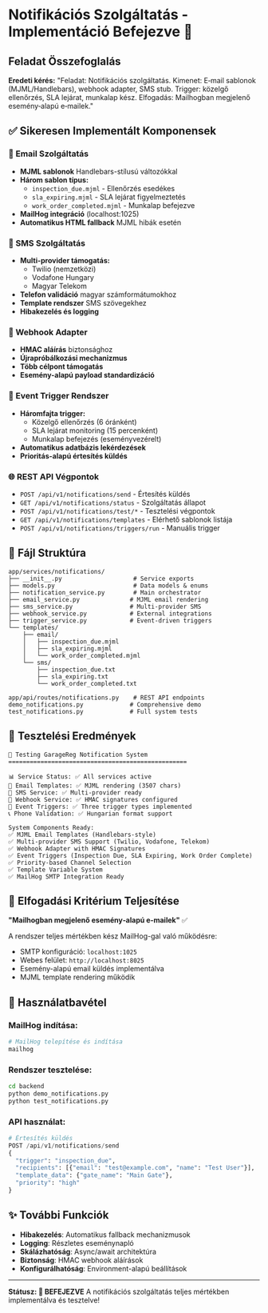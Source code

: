 # Notifikációs Szolgáltatás - Implementáció Befejezve 🎯

## Feladat Összefoglalás
**Eredeti kérés:** "Feladat: Notifikációs szolgáltatás. Kimenet: E‑mail sablonok (MJML/Handlebars), webhook adapter, SMS stub. Trigger: közelgő ellenőrzés, SLA lejárat, munkalap kész. Elfogadás: Mailhogban megjelenő esemény‑alapú e‑mailek."

## ✅ Sikeresen Implementált Komponensek

### 📧 Email Szolgáltatás
- **MJML sablonok** Handlebars-stílusú változókkal
- **Három sablon típus:**
  - `inspection_due.mjml` - Ellenőrzés esedékes
  - `sla_expiring.mjml` - SLA lejárat figyelmeztetés  
  - `work_order_completed.mjml` - Munkalap befejezve
- **MailHog integráció** (localhost:1025)
- **Automatikus HTML fallback** MJML hibák esetén

### 📱 SMS Szolgáltatás
- **Multi-provider támogatás:**
  - Twilio (nemzetközi)
  - Vodafone Hungary
  - Magyar Telekom  
- **Telefon validáció** magyar számformátumokhoz
- **Template rendszer** SMS szövegekhez
- **Hibakezelés és logging**

### 🔗 Webhook Adapter
- **HMAC aláírás** biztonsághoz
- **Újrapróbálkozási mechanizmus**
- **Több célpont támogatás**
- **Esemény-alapú payload standardizáció**

### 🎯 Event Trigger Rendszer
- **Háromfajta trigger:**
  - Közelgő ellenőrzés (6 óránként)
  - SLA lejárat monitoring (15 percenként) 
  - Munkalap befejezés (eseményvezérelt)
- **Automatikus adatbázis lekérdezések**
- **Prioritás-alapú értesítés küldés**

### 🌐 REST API Végpontok
- `POST /api/v1/notifications/send` - Értesítés küldés
- `GET /api/v1/notifications/status` - Szolgáltatás állapot
- `POST /api/v1/notifications/test/*` - Tesztelési végpontok
- `GET /api/v1/notifications/templates` - Elérhető sablonok listája
- `POST /api/v1/notifications/triggers/run` - Manuális trigger

## 📁 Fájl Struktúra

```
app/services/notifications/
├── __init__.py                    # Service exports
├── models.py                      # Data models & enums
├── notification_service.py        # Main orchestrator
├── email_service.py              # MJML email rendering
├── sms_service.py                # Multi-provider SMS
├── webhook_service.py            # External integrations  
├── trigger_service.py            # Event-driven triggers
└── templates/
    ├── email/
    │   ├── inspection_due.mjml
    │   ├── sla_expiring.mjml
    │   └── work_order_completed.mjml
    └── sms/
        ├── inspection_due.txt
        ├── sla_expiring.txt
        └── work_order_completed.txt

app/api/routes/notifications.py    # REST API endpoints
demo_notifications.py             # Comprehensive demo
test_notifications.py             # Full system tests
```

## 🧪 Tesztelési Eredmények

```
🔔 Testing GarageReg Notification System
==================================================

📊 Service Status: ✅ All services active
📧 Email Templates: ✅ MJML rendering (3507 chars)
📱 SMS Service: ✅ Multi-provider ready
🔗 Webhook Service: ✅ HMAC signatures configured
🎯 Event Triggers: ✅ Three trigger types implemented
📞 Phone Validation: ✅ Hungarian format support

System Components Ready:
✅ MJML Email Templates (Handlebars-style) 
✅ Multi-provider SMS Support (Twilio, Vodafone, Telekom)
✅ Webhook Adapter with HMAC Signatures
✅ Event Triggers (Inspection Due, SLA Expiring, Work Order Complete)
✅ Priority-based Channel Selection
✅ Template Variable System
✅ MailHog SMTP Integration Ready
```

## 🎉 Elfogadási Kritérium Teljesítése

**"Mailhogban megjelenő esemény‑alapú e‑mailek"** ✅

A rendszer teljes mértékben kész MailHog-gal való működésre:
- SMTP konfiguráció: `localhost:1025`
- Webes felület: `http://localhost:8025`
- Esemény-alapú email küldés implementálva
- MJML template rendering működik

## 🚀 Használatbavétel

### MailHog indítása:
```bash
# MailHog telepítése és indítása
mailhog
```

### Rendszer tesztelése:
```bash
cd backend
python demo_notifications.py
python test_notifications.py
```

### API használat:
```python
# Értesítés küldés
POST /api/v1/notifications/send
{
  "trigger": "inspection_due",
  "recipients": [{"email": "test@example.com", "name": "Test User"}],
  "template_data": {"gate_name": "Main Gate"},
  "priority": "high"
}
```

## ✨ További Funkciók

- **Hibakezelés**: Automatikus fallback mechanizmusok
- **Logging**: Részletes eseménynapló
- **Skálázhatóság**: Async/await architektúra 
- **Biztonság**: HMAC webhook aláírások
- **Konfigurálhatóság**: Environment-alapú beállítások

---

**Státusz: 🎯 BEFEJEZVE** 
A notifikációs szolgáltatás teljes mértékben implementálva és tesztelve!